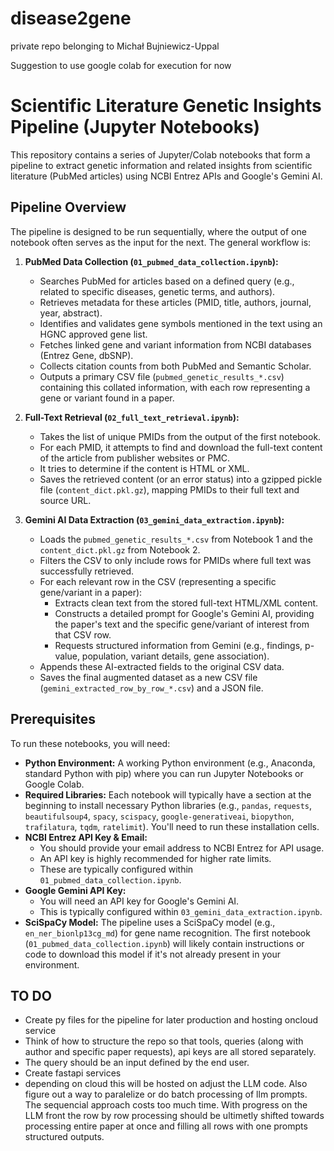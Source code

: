 # disease2gene
private repo belonging to Michał Bujniewicz-Uppal

Suggestion to use google colab for execution for now
# Scientific Literature Genetic Insights Pipeline (Jupyter Notebooks)

This repository contains a series of Jupyter/Colab notebooks that form a pipeline to extract genetic information and related insights from scientific literature (PubMed articles) using NCBI Entrez APIs and Google's Gemini AI.

## Pipeline Overview

The pipeline is designed to be run sequentially, where the output of one notebook often serves as the input for the next. The general workflow is:

1.  **PubMed Data Collection (`01_pubmed_data_collection.ipynb`):**
    * Searches PubMed for articles based on a defined query (e.g., related to specific diseases, genetic terms, and authors).
    * Retrieves metadata for these articles (PMID, title, authors, journal, year, abstract).
    * Identifies and validates gene symbols mentioned in the text using an HGNC approved gene list.
    * Fetches linked gene and variant information from NCBI databases (Entrez Gene, dbSNP).
    * Collects citation counts from both PubMed and Semantic Scholar.
    * Outputs a primary CSV file (`pubmed_genetic_results_*.csv`) containing this collated information, with each row representing a gene or variant found in a paper.

2.  **Full-Text Retrieval (`02_full_text_retrieval.ipynb`):**
    * Takes the list of unique PMIDs from the output of the first notebook.
    * For each PMID, it attempts to find and download the full-text content of the article from publisher websites or PMC.
    * It tries to determine if the content is HTML or XML.
    * Saves the retrieved content (or an error status) into a gzipped pickle file (`content_dict.pkl.gz`), mapping PMIDs to their full text and source URL.

3.  **Gemini AI Data Extraction (`03_gemini_data_extraction.ipynb`):**
    * Loads the `pubmed_genetic_results_*.csv` from Notebook 1 and the `content_dict.pkl.gz` from Notebook 2.
    * Filters the CSV to only include rows for PMIDs where full text was successfully retrieved.
    * For each relevant row in the CSV (representing a specific gene/variant in a paper):
        * Extracts clean text from the stored full-text HTML/XML content.
        * Constructs a detailed prompt for Google's Gemini AI, providing the paper's text and the specific gene/variant of interest from that CSV row.
        * Requests structured information from Gemini (e.g., findings, p-value, population, variant details, gene association).
    * Appends these AI-extracted fields to the original CSV data.
    * Saves the final augmented dataset as a new CSV file (`gemini_extracted_row_by_row_*.csv`) and a JSON file.

## Prerequisites

To run these notebooks, you will need:

* **Python Environment:** A working Python environment (e.g., Anaconda, standard Python with pip) where you can run Jupyter Notebooks or Google Colab.
* **Required Libraries:** Each notebook will typically have a section at the beginning to install necessary Python libraries (e.g., `pandas`, `requests`, `beautifulsoup4`, `spacy`, `scispacy`, `google-generativeai`, `biopython`, `trafilatura`, `tqdm`, `ratelimit`). You'll need to run these installation cells.
* **NCBI Entrez API Key & Email:**
    * You should provide your email address to NCBI Entrez for API usage.
    * An API key is highly recommended for higher rate limits.
    * These are typically configured within `01_pubmed_data_collection.ipynb`.
* **Google Gemini API Key:**
    * You will need an API key for Google's Gemini AI.
    * This is typically configured within `03_gemini_data_extraction.ipynb`.
* **SciSpaCy Model:** The pipeline uses a SciSpaCy model (e.g., `en_ner_bionlp13cg_md`) for gene name recognition. The first notebook (`01_pubmed_data_collection.ipynb`) will likely contain instructions or code to download this model if it's not already present in your environment.


## TO DO 
- Create py files for the pipeline for later production and hosting oncloud service
- Think of how to structure the repo so that tools, queries (along with author and specific paper requests), api keys are all stored separately.
- The query should be an input defined by the end user.
- Create fastapi services
- depending on cloud this will be hosted on adjust the LLM code. Also figure out a way to paralelize or do batch processing of llm prompts. The sequencial approach costs too much time. With progress on the LLM front the row by row processing should be ultimetly shifted towards processing entire paper at once and filling all rows with one prompts structured outputs.
  
